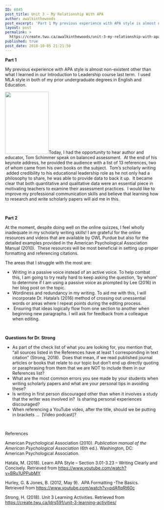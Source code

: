 ```yaml
---
ID: 6045
post_title: Unit 3 – My Relationship With APA
author: awalkinthewoods
post_excerpt: 'Part 1 My previous experience with APA style is almost non-existent other than what I learned in our Introduction to Leadership course last term. &nbsp;I used MLA style in both of my prior undergraduate degrees in English and Education. Today, I had the opportunity to hear author and educator, Tom Schimmer speak on balanced assessment. [&hellip;]'
layout: post
permalink: >
  https://create.twu.ca/awalkinthewoods/unit-3-my-relationship-with-apa/
published: true
post_date: 2018-10-05 21:21:50
---
```

<strong>Part 1</strong>

My previous experience with APA style is almost non-existent other than what I learned in our Introduction to Leadership course last term.  I used MLA style in both of my prior undergraduate degrees in English and Education.

<img class=" wp-image-525 alignleft" src="http://create.twu.ca/awalkinthewoods/files/2018/10/essential-assessment.jpg" alt="" width="143" height="204" />Today, I had the opportunity to hear author and educator, Tom Schimmer speak on balanced assessment.  At the end of his keynote address, he provided the audience with a list of 13 references, two of whom came from his own books on the subject.  Tom&#8217;s scholarly writing  added credibility to his educational leadership role as he not only had a philosophy to share, he was able to provide data to back it up.  It became clear that both quantitative and qualitative data were an essential piece in motivating teachers to examine their assessment practices.  I would like to improve my professional communication skills and believe that learning how to research and write scholarly papers will aid me in this.

&nbsp;

<strong>Part 2</strong>

At the moment, despite doing well on the online quizzes, I feel wholly inadequate in my scholarly writing skills! I am grateful for the online resources and videos that are available by OWL Purdue but also for the detailed examples provided in the American Psychological Association Manual (2010).  These resources will be most beneficial in setting up proper formatting and referencing citations.

The areas that I struggle with the most are:

<ul>
<li>Writing in a passive voice instead of an active voice. To help combat this, I am going to try really hard to keep asking the question, &#8216;by whom&#8217; to determine if I am using a passive voice as prompted by Lee (2016) in her blog post on the topic.</li>
<li>Wordiness and redundancy in my writing. To aid me with this, I will incorporate Dr. Hatala&#8217;s (2016) method of crossing out unessential words or areas where I repeat points during the editing process.</li>
<li> Ensuring that ideas logically flow from one section to another when beginning new paragraphs. I will ask for feedback from a colleague when editing.</li>
</ul>

&nbsp;

<strong>Questions for Dr. Strong</strong>

<ul>
<li>As part of the check list of what you are looking for, you mention that, &#8220;all sources listed in the References have at least 1 corresponding in text citation&#8221; (Strong, 2018).  Does that mean, if we read published journal articles or books that relate to our topic but don&#8217;t end up directly quoting or paraphrasing from them that we are NOT to include them in our References list?</li>
<li>What are the most common errors you see made by your students when writing scholarly papers and what are your personal tips in avoiding these?</li>
<li>Is writing in first person discouraged other than when it involves a study that the writer was involved in?  Is sharing personal experiences discouraged?</li>
<li>When referencing a YouTube video, after the title, should we be putting in brackets &#8230;  [Video podcast]?</li>
</ul>

&nbsp;

References

American Psychological Association (2010). <em>Publication manual of the American Psychological Association</em> (6th ed.). Washington, DC: American Psychological Association.

Hatala, M. (2018). Learn APA Style – Section 3.01-3.23 – Writing Clearly and Concisely. Retrieved from https://www.youtube.com/watch?v=BRu1UPPubMY

Hurley, G. &amp; Jones, B. (2012, May 9).  APA Formatting -The Basics. Retrieved from https://www.youtube.com/watch?v=pdAfIqRt60c

Strong, H. (2018). Unit 3 Learning Activities. Retrieved from https://create.twu.ca/ldrs591/unit-3-learning-activities/

&nbsp;